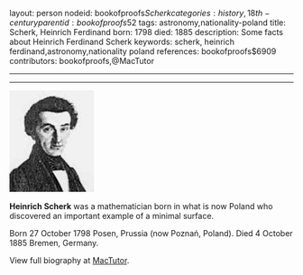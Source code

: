 layout: person
nodeid: bookofproofs$Scherk
categories: history,18th-century
parentid: bookofproofs$52
tags: astronomy,nationality-poland
title: Scherk, Heinrich Ferdinand
born: 1798
died: 1885
description: Some facts about Heinrich Ferdinand Scherk
keywords: scherk, heinrich ferdinand,astronomy,nationality poland
references: bookofproofs$6909
contributors: bookofproofs,@MacTutor

---


---

![Scherk.jpg](https://github.com/bookofproofs/bookofproofs.github.io/blob/main/_sources/_assets/images/portraits/Scherk.jpg?raw=true)

**Heinrich Scherk** was a mathematician born in what is now Poland who discovered an important example of a minimal surface.

Born 27 October 1798 Posen, Prussia (now Poznań, Poland). Died 4 October 1885 Bremen, Germany.


View full biography at [MacTutor](https://mathshistory.st-andrews.ac.uk/Biographies/Scherk/).